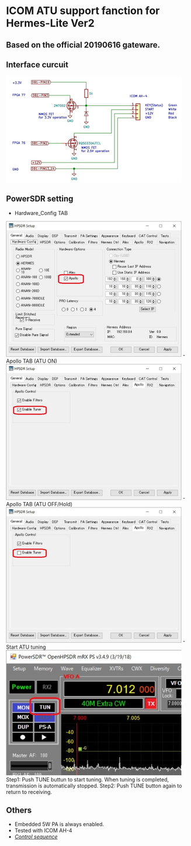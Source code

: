 # ICOM ATU support fanction for Hermes-Lite Ver2

## Based on the official 20190616 gateware.

## Interface curcuit
<img src="docs/ATU-Interface.jpg" width="480px">

## PowerSDR setting
- Hardware_Config TAB
<img src="docs/PowerSDR_Hardware_Config.jpg" width="480px">
- Apollo TAB (ATU ON)
<img src="docs/PowerSDR_Apollo_ATU_ON.jpg" width="480px">
- Apollo TAB (ATU OFF/Hold)
<img src="docs/PowerSDR_Apollo_ATU_OFF.jpg" width="480px">
- Start ATU tuning
<img src="docs/PowerSDR_ATU_TUNE.jpg" width="480px">
 Step1: Push TUNE buttun to start tuning. When tuning is completed, transmission is automatically stopped.
 Step2: Push TUNE button again to return to receiving.

## Others
- Embedded 5W PA is always enabled.
- Tested with ICOM AH-4
- [_Control sequence_](https://github.com/ji1udd/Hermes-Lite2/blob/CompactTRX/compact-trx/powercontrol/docs/ATU_timing_chart.jpg)
